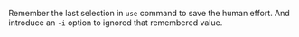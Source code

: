 Remember the last selection in `use` command to save the human effort.
And introduce an `-i` option to ignored that remembered value.
